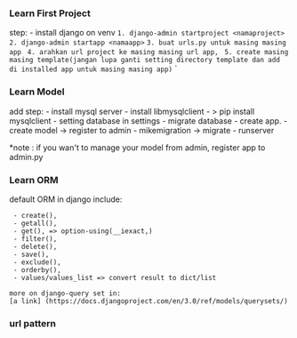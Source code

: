 ### Learn First Project

step:
    - install django on venv
    ` 1. django-admin startproject <namaproject> `
    ` 2. django-admin startapp <namaapp> `
    ` 3. buat urls.py untuk masing masing app `
    ` 4. arahkan url project ke masing masing url app,`
    ` 5. create masing masing template(jangan lupa ganti setting directory template
        dan add di installed app untuk masing masing app)`
    `
    
    
    
    
###  Learn Model
add step:
    - install mysql server
    - install libmysqlclient - > pip install mysqlclient
    - setting database in settings
    - migrate database
    - create app.
    - create model -> register to admin
    - mikemigration -> migrate
    - runserver
    
    
    

*note : if you wan't to manage your model from admin, register app to admin.py


### Learn ORM
 default ORM in django include:
   ``` 
    - create(),
    - getall(),
    - get(), => option-using(__iexact,)
    - filter(),
    - delete(),
    - save(),
    - exclude(),
    - orderby(),
    - values/values_list => convert result to dict/list 
   ```
    more on django-query set in:
    [a link] (https://docs.djangoproject.com/en/3.0/ref/models/querysets/)
   
   
 
### url pattern

